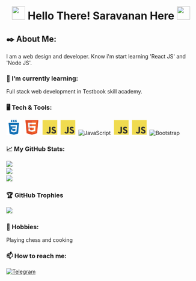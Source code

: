 <h1 align="center"><img src="https://c.tenor.com/eYRNL1In-ooAAAAM/namaste-covid.gif" width="35px" height="35px"></img> Hello There! Saravanan Here  <img src="https://cdn3.emoji.gg/emojis/6186-developer-bot.gif" width="35px" height="35px"></img></h1>

## ✒️ About Me:
I am a web design and developer. Know i'm start learning 'React JS' and 'Node JS'. 

  ### 🌱 I’m currently learning:
  Full stack web development in Testbook skill academy.

  ### 🖥️ Tech & Tools:
  <img src="https://github.com/devicons/devicon/blob/master/icons/css3/css3-plain-wordmark.svg"  title="CSS3" alt="CSS" width="40" height="40"/>&nbsp;
  <img src="https://github.com/devicons/devicon/blob/master/icons/html5/html5-original.svg" title="HTML5" alt="HTML" width="40" height="40"/>&nbsp;
  <img src="https://github.com/devicons/devicon/blob/master/icons/javascript/javascript-original.svg" title="JavaScript" alt="JavaScript" width="40" height="40"/>&nbsp;
  <img src="https://github.com/devicons/devicon/blob/master/icons/javascript/javascript-original.svg" title="JavaScript" alt="JavaScript" width="40" height="40"/>&nbsp;
  <img src="https://upload.wikimedia.org/wikipedia/commons/thumb/a/a7/React-icon.svg/2300px-React-icon.svg.png" title="JavaScript" alt="JavaScript" width="40" height="40"/>&nbsp;
  <img src="https://github.com/devicons/devicon/blob/master/icons/javascript/javascript-original.svg" title="JavaScript" alt="JavaScript" width="40" height="40"/>&nbsp;
  <img src="https://github.com/devicons/devicon/blob/master/icons/javascript/javascript-original.svg" title="JavaScript" alt="JavaScript" width="40" height="40"/>&nbsp;
  ![Bootstrap](https://img.shields.io/badge/bootstrap-%23563D7C.svg?logo=bootstrap&logoColor=white&style=for-the-badge)

  ### 📈 My GitHub Stats:
  ![](https://github-readme-stats.vercel.app/api?username=Sara2706&theme=dark&hide_border=false&include_all_commits=false&count_private=false)<br/>
  ![](https://github-readme-streak-stats.herokuapp.com/?user=Sara2706&theme=dark&hide_border=false)<br/>
  ![](https://github-readme-stats.vercel.app/api/top-langs/?username=Sara2706&theme=dark&hide_border=false&include_all_commits=false&count_private=false&layout=compact)

 ### 🏆 GitHub Trophies
  ![](https://github-profile-trophy.vercel.app/?username=Sara2706&theme=radical&no-frame=false&no-bg=true&margin-w=4)

  ### 👀 Hobbies:
  Playing chess and cooking

  ### 📫 How to reach me:
  [![Telegram](https://img.shields.io/badge/Telegram-2CA5E0?logo=telegram&logoColor=white&style=for-the-badge)](https://t.me/saravanan2706)

<!---
Sara2706/Sara2706 is a ✨ special ✨ repository because its `README.md` (this file) appears on your GitHub profile.
You can click the Preview link to take a look at your changes.
--->
